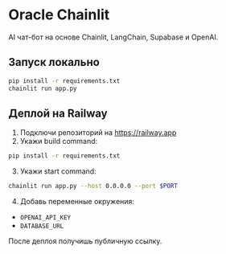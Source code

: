 # Oracle Chainlit

AI чат-бот на основе Chainlit, LangChain, Supabase и OpenAI.

## Запуск локально

```bash
pip install -r requirements.txt
chainlit run app.py
```

## Деплой на Railway

1. Подключи репозиторий на https://railway.app
2. Укажи build command:

```bash
pip install -r requirements.txt
```

3. Укажи start command:

```bash
chainlit run app.py --host 0.0.0.0 --port $PORT
```

4. Добавь переменные окружения:

- `OPENAI_API_KEY`
- `DATABASE_URL`

После деплоя получишь публичную ссылку.